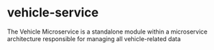# vehicle-service
The Vehicle Microservice is a standalone module within a microservice architecture responsible for managing all vehicle-related data
